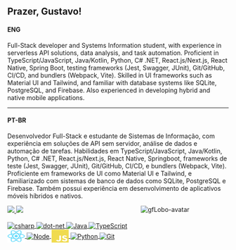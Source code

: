 ## Prazer, Gustavo!

#### ENG

Full-Stack developer and Systems Information student, with experience in serverless API solutions, data analysis, and task automation. Proficient in TypeScript/JavaScript, Java/Kotlin, Python, C# .NET, React.js/Next.js, React Native, Spring Boot, testing frameworks (Jest, Swagger, JUnit), Git/GitHub, CI/CD, and bundlers (Webpack, Vite). Skilled in UI frameworks such as Material UI and Tailwind, and familiar with database systems like SQLite, PostgreSQL, and Firebase. Also experienced in developing hybrid and native mobile applications.

---

#### PT-BR 

Desenvolvedor Full-Stack e estudante de Sistemas de Informação, com experiência em soluções de API sem servidor, análise de dados e automação de tarefas. Habilidades em TypeScript/JavaScript, Java/Kotlin, Python, C# .NET, React.js/Next.js, React Native, Springboot, frameworks de teste (Jest, Swagger, JUnit), Git/GitHub, CI/CD, e bundlers (Webpack, Vite). Proficiente em frameworks de UI como Material UI e Tailwind, e familiarizado com sistemas de banco de dados como SQLite, PostgreSQL e Firebase. Também possui experiência em desenvolvimento de aplicativos móveis híbridos e nativos.

<div>
  <img align="right" alt="gfLobo-avatar" height="200" width="200"       src="https://cdn.discordapp.com/icons/731929196774948935/ffc6cf28a3e6df6fa38dbbb0b75787fe.png?size=2048">
</div>


<div>
  <a href="https://github.com/gfLobo">
  <img height="180em" src="https://github-readme-stats.vercel.app/api?username=gfLobo&show_icons=true&theme=dracula&include_all_commits=true&count_private=true"/>
  <img src="https://github-readme-stats.vercel.app/api/top-langs/?username=gfLobo&layout=compact&theme=dracula" height="180em"  />
</div>
  
  <div>
    
  <div style="display: inline_block"><br>
    <img align="center" alt="csharp" height="30" width="40"  src="https://cdn.jsdelivr.net/gh/devicons/devicon/icons/csharp/csharp-original.svg" />
    <img align="center" alt="dot-net" height="30" width="40" src="https://cdn.jsdelivr.net/gh/devicons/devicon/icons/dot-net/dot-net-original.svg" />
    <img align="center" alt="Java" height="30" width="40" src="https://cdn.jsdelivr.net/gh/devicons/devicon/icons/java/java-original.svg" >
    <img align="center" alt="TypeScript" height="30" width="40" src="https://cdn.jsdelivr.net/gh/devicons/devicon/icons/typescript/typescript-original.svg" />
    <img align="center" alt="React" height="30" width="40" src="https://raw.githubusercontent.com/devicons/devicon/master/icons/react/react-original.svg">
    <img align="center" alt="Node" height="30" width="40" src="https://cdn.jsdelivr.net/gh/devicons/devicon/icons/nodejs/nodejs-plain.svg" />
    <img align="center" alt="Js" height="30" width="40" src="https://raw.githubusercontent.com/devicons/devicon/master/icons/javascript/javascript-plain.svg">
    <img align="center" alt="Python" height="30" width="40" src="https://cdn.jsdelivr.net/gh/devicons/devicon/icons/python/python-original.svg" >
    <img align="center" alt="Git" height="30" width="40" src="https://cdn.jsdelivr.net/gh/devicons/devicon/icons/git/git-original.svg">

  </div> 
    
   
 


